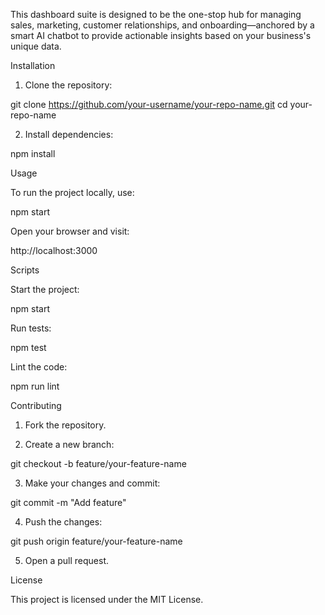 

This dashboard suite is designed to be the one-stop hub for managing sales, marketing, customer relationships, and onboarding—anchored by a smart AI chatbot to provide actionable insights based on your business's unique data.


Installation

1. Clone the repository:

git clone https://github.com/your-username/your-repo-name.git
cd your-repo-name

2. Install dependencies:

npm install



Usage

To run the project locally, use:

npm start

Open your browser and visit:

http://localhost:3000


Scripts

Start the project:

npm start

Run tests:

npm test

Lint the code:

npm run lint



Contributing

1. Fork the repository.


2. Create a new branch:

git checkout -b feature/your-feature-name


3. Make your changes and commit:

git commit -m "Add feature"


4. Push the changes:

git push origin feature/your-feature-name


5. Open a pull request.


License

This project is licensed under the MIT License.





